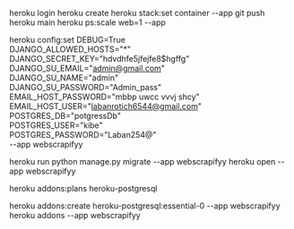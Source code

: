 heroku login
heroku create <your-app-name>
heroku stack:set container --app <your-app-name>
git push heroku main
heroku ps:scale web=1 --app <your-app-name>



<!-- config -->

heroku config:set DEBUG=True \
  DJANGO_ALLOWED_HOSTS="*" \
  DJANGO_SECRET_KEY="hdvdhfe5jfejfe8$hgffg" \
  DJANGO_SU_EMAIL="admin@gmail.com" \
  DJANGO_SU_NAME="admin" \
  DJANGO_SU_PASSWORD="Admin_pass" \
  EMAIL_HOST_PASSWORD="mbbp uwcc vvvj shcy" \
  EMAIL_HOST_USER="labanrotich6544@gmail.com" \
  POSTGRES_DB="potgressDb" \
  POSTGRES_USER="kibe" \
  POSTGRES_PASSWORD="Laban254@" \
  --app  webscrapifyy 


heroku run python manage.py migrate --app webscrapifyy
heroku open --app webscrapifyy


<!-- check for postgrss addons -->
heroku addons:plans heroku-postgresql 

 heroku addons:create heroku-postgresql:essential-0 --app webscrapifyy
heroku addons --app webscrapifyy
